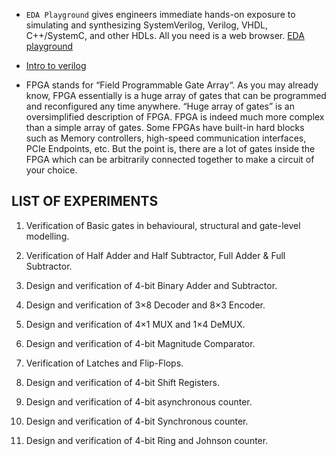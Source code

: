 - `EDA Playground` gives engineers immediate hands-on exposure to simulating and synthesizing SystemVerilog, Verilog, VHDL, C++/SystemC, and other HDLs. All you need is a web browser.
[EDA playground](https://www.edaplayground.com)


- [Intro to verilog](https://web.mit.edu/6.111/www/f2017/handouts/L03_4.pdf)
- FPGA stands for “Field Programmable Gate Array“. As you may already know, FPGA essentially is a huge array of gates that can be programmed and reconfigured any time anywhere. “Huge array of gates” is an oversimplified description of FPGA. FPGA is indeed much more complex than a simple array of gates. Some FPGAs have built-in hard blocks such as Memory controllers, high-speed communication interfaces, PCIe Endpoints, etc. But the point is, there are a lot of gates inside the FPGA which can be arbitrarily connected together to make a circuit of your choice. 


## LIST OF EXPERIMENTS



1) Verification of Basic gates in behavioural, structural and gate-level modelling.

2) Verification of Half Adder and Half Subtractor, Full Adder & Full Subtractor.

3) Design and verification of 4-bit Binary Adder and Subtractor.

4) Design and verification of 3×8 Decoder and 8×3 Encoder.

5) Design and verification of 4×1 MUX and 1×4 DeMUX.

6) Design and verification of 4-bit Magnitude Comparator.

7) Verification of Latches and Flip-Flops.

8) Design and verification of 4-bit Shift Registers.

9) Design and verification of 4-bit asynchronous counter.

10) Design and verification of 4-bit Synchronous counter.

11) Design and verification of 4-bit Ring and Johnson counter.
